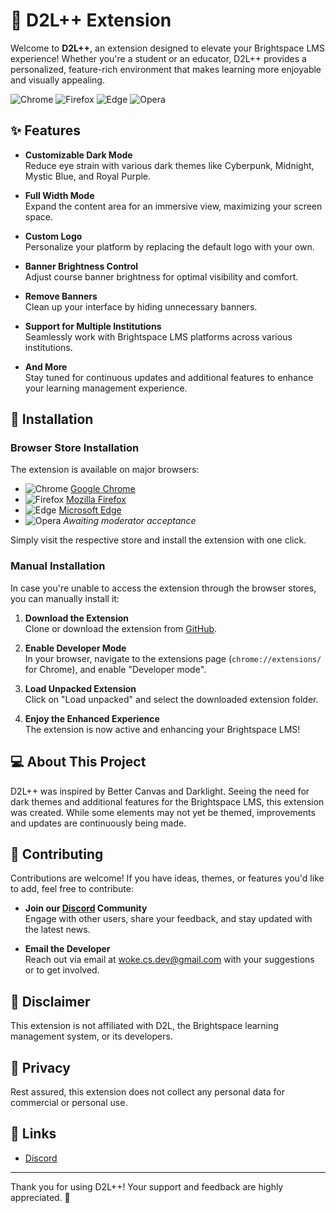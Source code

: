 # 🎨 D2L++ Extension

Welcome to **D2L++**, an extension designed to elevate your Brightspace LMS experience! Whether you're a student or an educator, D2L++ provides a personalized, feature-rich environment that makes learning more enjoyable and visually appealing.

![Chrome](https://img.shields.io/badge/Chrome-4285F4?style=for-the-badge&logo=google-chrome&logoColor=white) ![Firefox](https://img.shields.io/badge/Firefox-FF7139?style=for-the-badge&logo=firefox-browser&logoColor=white) ![Edge](https://img.shields.io/badge/Edge-0078D7?style=for-the-badge&logo=microsoft-edge&logoColor=white) ![Opera](https://img.shields.io/badge/Opera-FF1B2D?style=for-the-badge&logo=opera&logoColor=white)

## ✨ Features

- **Customizable Dark Mode**  
  Reduce eye strain with various dark themes like Cyberpunk, Midnight, Mystic Blue, and Royal Purple.

- **Full Width Mode**  
  Expand the content area for an immersive view, maximizing your screen space.

- **Custom Logo**  
  Personalize your platform by replacing the default logo with your own.

- **Banner Brightness Control**  
  Adjust course banner brightness for optimal visibility and comfort.

- **Remove Banners**  
  Clean up your interface by hiding unnecessary banners.

- **Support for Multiple Institutions**  
  Seamlessly work with Brightspace LMS platforms across various institutions.

- **And More**  
  Stay tuned for continuous updates and additional features to enhance your learning management experience.

## 🚀 Installation

### Browser Store Installation

The extension is available on major browsers:
- ![Chrome](https://img.shields.io/badge/Chrome-4285F4?style=for-the-badge&logo=google-chrome&logoColor=white) [Google Chrome](https://chromewebstore.google.com/detail/d2l++/ldfpkhphkekoooibkdphjpdcmckbhpha?hl=en&authuser=0)
- ![Firefox](https://img.shields.io/badge/Firefox-FF7139?style=for-the-badge&logo=firefox-browser&logoColor=white) [Mozilla Firefox](https://addons.mozilla.org/en-CA/firefox/addon/d2lpp/?utm_source=addons.mozilla.org&utm_medium=referral&utm_content=search)
- ![Edge](https://img.shields.io/badge/Edge-0078D7?style=for-the-badge&logo=microsoft-edge&logoColor=white) [Microsoft Edge](https://chromewebstore.google.com/detail/d2l++/ldfpkhphkekoooibkdphjpdcmckbhpha?hl=en&authuser=0)
- ![Opera](https://img.shields.io/badge/Opera-FF1B2D?style=for-the-badge&logo=opera&logoColor=white) *Awaiting moderator acceptance*

Simply visit the respective store and install the extension with one click.

### Manual Installation

In case you're unable to access the extension through the browser stores, you can manually install it:

1. **Download the Extension**  
   Clone or download the extension from [GitHub](#).

2. **Enable Developer Mode**  
   In your browser, navigate to the extensions page (`chrome://extensions/` for Chrome), and enable "Developer mode".

3. **Load Unpacked Extension**  
   Click on "Load unpacked" and select the downloaded extension folder.

4. **Enjoy the Enhanced Experience**  
   The extension is now active and enhancing your Brightspace LMS!

## 💻 About This Project

D2L++ was inspired by Better Canvas and Darklight. Seeing the need for dark themes and additional features for the Brightspace LMS, this extension was created. While some elements may not yet be themed, improvements and updates are continuously being made.

## 👥 Contributing

Contributions are welcome! If you have ideas, themes, or features you'd like to add, feel free to contribute:

- **Join our [Discord](https://discord.gg/7dFmcn9HKc) Community**  
  Engage with other users, share your feedback, and stay updated with the latest news.

- **Email the Developer**  
  Reach out via email at woke.cs.dev@gmail.com with your suggestions or to get involved.

## 📜 Disclaimer

This extension is not affiliated with D2L, the Brightspace learning management system, or its developers.

## 🔐 Privacy

Rest assured, this extension does not collect any personal data for commercial or personal use.

## 📝 Links


- [Discord](https://discord.gg/7dFmcn9HKc)


---

Thank you for using D2L++! Your support and feedback are highly appreciated. 🚀

